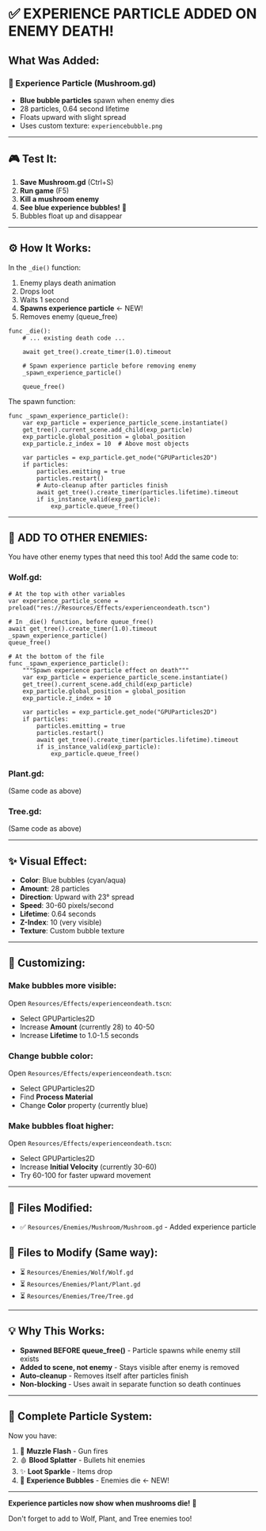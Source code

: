 # ✅ EXPERIENCE PARTICLE ADDED ON ENEMY DEATH!

## What Was Added:

### 💙 Experience Particle (Mushroom.gd)
- **Blue bubble particles** spawn when enemy dies
- 28 particles, 0.64 second lifetime
- Floats upward with slight spread
- Uses custom texture: `experiencebubble.png`

---

## 🎮 Test It:

1. **Save Mushroom.gd** (Ctrl+S)
2. **Run game** (F5)
3. **Kill a mushroom enemy**
4. **See blue experience bubbles!** 💙
5. Bubbles float up and disappear

---

## ⚙️ How It Works:

In the `_die()` function:
1. Enemy plays death animation
2. Drops loot
3. Waits 1 second
4. **Spawns experience particle** ← NEW!
5. Removes enemy (queue_free)

```gdscript
func _die():
    # ... existing death code ...
    
    await get_tree().create_timer(1.0).timeout
    
    # Spawn experience particle before removing enemy
    _spawn_experience_particle()
    
    queue_free()
```

The spawn function:
```gdscript
func _spawn_experience_particle():
    var exp_particle = experience_particle_scene.instantiate()
    get_tree().current_scene.add_child(exp_particle)
    exp_particle.global_position = global_position
    exp_particle.z_index = 10  # Above most objects
    
    var particles = exp_particle.get_node("GPUParticles2D")
    if particles:
        particles.emitting = true
        particles.restart()
        # Auto-cleanup after particles finish
        await get_tree().create_timer(particles.lifetime).timeout
        if is_instance_valid(exp_particle):
            exp_particle.queue_free()
```

---

## 🔄 ADD TO OTHER ENEMIES:

You have other enemy types that need this too! Add the same code to:

### Wolf.gd:
```gdscript
# At the top with other variables
var experience_particle_scene = preload("res://Resources/Effects/experienceondeath.tscn")

# In _die() function, before queue_free()
await get_tree().create_timer(1.0).timeout
_spawn_experience_particle()
queue_free()

# At the bottom of the file
func _spawn_experience_particle():
    """Spawn experience particle effect on death"""
    var exp_particle = experience_particle_scene.instantiate()
    get_tree().current_scene.add_child(exp_particle)
    exp_particle.global_position = global_position
    exp_particle.z_index = 10
    
    var particles = exp_particle.get_node("GPUParticles2D")
    if particles:
        particles.emitting = true
        particles.restart()
        await get_tree().create_timer(particles.lifetime).timeout
        if is_instance_valid(exp_particle):
            exp_particle.queue_free()
```

### Plant.gd:
(Same code as above)

### Tree.gd:
(Same code as above)

---

## ✨ Visual Effect:

- **Color**: Blue bubbles (cyan/aqua)
- **Amount**: 28 particles
- **Direction**: Upward with 23° spread
- **Speed**: 30-60 pixels/second
- **Lifetime**: 0.64 seconds
- **Z-Index**: 10 (very visible)
- **Texture**: Custom bubble texture

---

## 🎨 Customizing:

### Make bubbles more visible:
Open `Resources/Effects/experienceondeath.tscn`:
- Select GPUParticles2D
- Increase **Amount** (currently 28) to 40-50
- Increase **Lifetime** to 1.0-1.5 seconds

### Change bubble color:
Open `Resources/Effects/experienceondeath.tscn`:
- Select GPUParticles2D
- Find **Process Material**
- Change **Color** property (currently blue)

### Make bubbles float higher:
Open `Resources/Effects/experienceondeath.tscn`:
- Select GPUParticles2D
- Increase **Initial Velocity** (currently 30-60)
- Try 60-100 for faster upward movement

---

## 📁 Files Modified:

- ✅ `Resources/Enemies/Mushroom/Mushroom.gd` - Added experience particle

## 📁 Files to Modify (Same way):

- ⏳ `Resources/Enemies/Wolf/Wolf.gd`
- ⏳ `Resources/Enemies/Plant/Plant.gd`
- ⏳ `Resources/Enemies/Tree/Tree.gd`

---

## 💡 Why This Works:

- **Spawned BEFORE queue_free()** - Particle spawns while enemy still exists
- **Added to scene, not enemy** - Stays visible after enemy is removed
- **Auto-cleanup** - Removes itself after particles finish
- **Non-blocking** - Uses await in separate function so death continues

---

## 🎯 Complete Particle System:

Now you have:
1. 🔫 **Muzzle Flash** - Gun fires
2. 🩸 **Blood Splatter** - Bullets hit enemies
3. ✨ **Loot Sparkle** - Items drop
4. 💙 **Experience Bubbles** - Enemies die ← NEW!

---

**Experience particles now show when mushrooms die!** 🎉

Don't forget to add to Wolf, Plant, and Tree enemies too!
